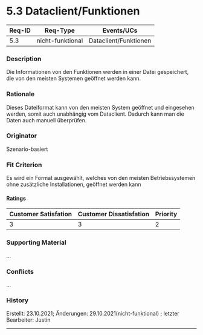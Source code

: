 # 5.3 Dataclient/Funktionen

| Req-ID | Req-Type | Events/UCs                    |
|--------|----------|-------------------------------|
| 5.3    | nicht-funktional | Dataclient/Funktionen |

### Description
Die Informationen von den Funktionen werden in einer Datei gespeichert, die von den meisten Systemen geöffnet werden kann.

### Rationale
Dieses Dateiformat kann von den meisten System geöffnet und eingesehen werden, somit auch unabhängig vom Dataclient. Dadurch kann man die Daten auch manuell überprüfen.

### Originator
Szenario-basiert

### Fit Criterion
Es wird ein Format ausgewählt, welches von den meisten Betriebssystemen ohne zusätzliche Installationen, geöffnet werden kann

#### Ratings
| Customer Satisfation | Customer Dissatisfation | Priority |
|----------------------|-------------------------|----------|
| 3                    | 3                       | 2        |

### Supporting Material
...

### Conflicts
...

### History
Erstellt: 23.10.2021; Änderungen: 29.10.2021(nicht-funktional) ; letzter Bearbeiter: Justin

---
